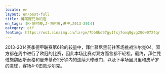 ```yaml
---
locate: en
layout: en/post-full
title: 博阿滕兄弟相逢
en_tags: [K·博阿滕,J·博阿滕,德甲,2013-2014]
category: gif
featimg: https://ws1.sinaimg.cn/large/7bb8bd97gy1fxj7omq0gvg20dw0724qr.gif
---
```


2013-2014赛季德甲联赛第6轮的较量中，拜仁慕尼黑前往客场挑战沙尔克04。双方都在周中进行了欧冠的比赛，因此本场比赛对双方而言都不轻松。最终，拜仁凭借施魏因斯泰格和曼朱基奇2分钟内的连续头球破门，以及下半场里贝里和皮萨罗的进球，客场4-0击败沙尔克。